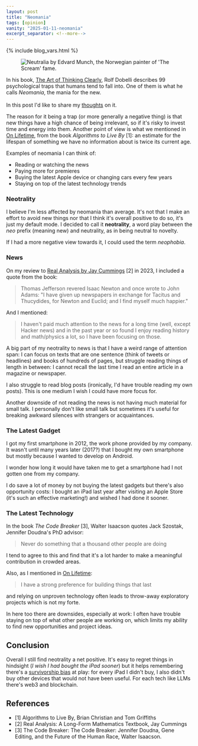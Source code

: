 ```yaml
---
layout: post
title: "Neomania"
tags: [opinion]
vanity: "2025-01-11-neomania"
excerpt_separator: <!--more-->
---
```


{% include blog_vars.html %}

<div class="headline">

<figure class="image_float_left">
  <img src="{{resources_path}}/neutralia.png" alt="Neutralia by Edvard Munch, the Norwegian painter of 'The Scream' fame." />
</figure>

In his book, <a href="https://www.kuniga.me/books/the-art-of-thinking-clearly.html">The Art of Thinking Clearly</a>, Rolf Dobelli describes 99 psychological traps that humans tend to fall into. One of them is what he calls <i>Neomania</i>, the mania for the new.
<br /><br />
In this post I'd like to share my <a href="{{blog}}/2024/12/02/centralizing-thoughts.html">thoughts</a> on it.

</div>

<!--more-->

The reason for it being a trap (or more generally a negative thing) is that new things have a high chance of being irrelevant, so if it's risky to invest time and energy into them. Another point of view is what we mentioned in [On Lifetime]({{blog}}/2023/07/10/on-lifetime.html), from the book *Algorithms to Live By* [1]: an estimate for the lifespan of something we have no information about is twice its current age.

Examples of neomania I can think of:

* Reading or watching the news
* Paying more for premieres
* Buying the latest Apple device or changing cars every few years
* Staying on top of the latest technology trends

### Neotrality

I believe I'm less affected by neomania than average. It's not that I make an effort to avoid new things nor that I think it's overall positive to do so, it's just my default mode. I decided to call it **neotrality**, a word play between the *neo* prefix (meaning new) and neutrality, as in being neutral to novelty.

If I had a more negative view towards it, I could used the term *neophobia*.

### News

On my review to [Real Analysis by Jay Cummings]({{blog}}/2023/04/21/review-real-analysis.html) [2] in 2023, I included a quote from the book:

> Thomas Jefferson revered Isaac Newton and once wrote to John Adams: "I have given up newspapers in exchange for Tacitus and Thucydides, for Newton and Euclid; and I find myself much happier."

And I mentioned:

> I haven't paid much attention to the news for a long time (well, except Hacker news) and in the past year or so found I enjoy reading history and math/physics a lot, so I have been focusing on those.

A big part of my neotrality to news is that I have a weird range of attention span: I can focus on texts that are one sentence (think of tweets or headlines) and books of hundreds of pages, but struggle reading things of length in between: I cannot recall the last time I read an entire article in a magazine or newspaper.

I also struggle to read blog posts (ironically, I'd have trouble reading my own posts). This is one medium I wish I could have more focus for.

Another downside of not reading the news is not having much material for small talk. I personally don't like small talk but sometimes it's useful for breaking awkward silences with strangers or acquaintances.

### The Latest Gadget

I got my first smartphone in 2012, the work phone provided by my company. It wasn't until many years later (2017?) that I bought my own smartphone but mostly because I wanted to develop on Android.

I wonder how long it would have taken me to get a smartphone had I not gotten one from my company.

I do save a lot of money by not buying the latest gadgets but there's also opportunity costs: I bought an iPad last year after visiting an Apple Store (it's such an effective marketing!) and wished I had done it sooner.

### The Latest Technology

In the book *The Code Breaker* [3], Walter Isaacson quotes Jack Szostak, Jennifer Doudna's PhD advisor:

> Never do something that a thousand other people are doing

I tend to agree to this and find that it's a lot harder to make a meaningful contribution in crowded areas.

Also, as I mentioned in [On Lifetime]({{blog}}/2023/07/10/on-lifetime.html):

>  I have a strong preference for building things that last

and relying on unproven technology often leads to throw-away exploratory projects which is not my forte.

In here too there are downsides, especially at work: I often have trouble staying on top of what other people are working on, which limits my ability to find new opportunities and project ideas.

## Conclusion

Overall I still find neotrality a net positive. It's easy to regret things in hindsight (*I wish I had bought the iPad sooner*) but it helps remembering there's a [survivorship bias](https://www.kuniga.me/books/the-art-of-thinking-clearly.html) at play: for every iPad I didn't buy, I also didn't buy other devices that would not have been useful. For each tech like LLMs there's web3 and blockchain.

## References

* [1] Algorithms to Live By, Brian Christian and Tom Griffiths
* [2] Real Analysis: A Long-Form Mathematics Textbook, Jay Cummings
* [3] The Code Breaker: The Code Breaker: Jennifer Doudna, Gene Editing, and the Future of the Human Race, Walter Isaacson.
